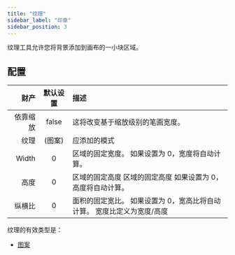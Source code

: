 ```yaml
---
title: "纹理"
sidebar_label: "印章"
sidebar_position: 3
---
```


纹理工具允许您将背景添加到画布的一小块区域。

## 配置

|    财产 | 默认设置  | 描述                                     |
| -----:|:-----:|:-------------------------------------- |
|  依靠缩放 | false | 这将改变基于缩放级别的笔画宽度。                       |
|    纹理 | (图案)  | 应添加的模式                                 |
| Width |   0   | 区域的固定宽度。 如果设置为 0，宽度将自动计算。              |
|    高度 |   0   | 区域的固定高度 区域的固定高度 如果设置为 0，高度将自动计算。       |
|   纵横比 |   0   | 面积的固定宽比。 如果设置为 0，宽高比将自动计算。 宽度比定义为宽度/高度 |

纹理的有效类型是：

* [图案](../background#pattern)
